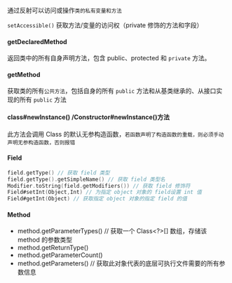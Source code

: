 通过反射可以访问或操作`类的私有变量和方法`

`setAccessible()` 获取方法/变量的访问权（private 修饰的方法和字段）



#### getDeclaredMethod

返回类中的所有自身声明方法，包含 public、protected 和 `private` 方法。

#### getMethod

获取类的所有`公共方法`，包括自身的所有 `public` 方法和从基类继承的、从接口实现的所有 `public` 方法

#### class#newInstance() /Constructor#newInstance()方法 

此方法会调用 Class 的默认无参构造函数，`若函数声明了构造函数的重载，则必须手动声明无参构造函数，否则报错`

#### Field

```c
field.getType() // 获取 field 类型
field.getType().getSimpleName() // 获取 field 类型名
Modifier.toString(field.getModifiers()) // 获取 field 修饰符
Field#setInt(Object,Int) // 为指定 object 对象的 field设置 int 值
Field#getInt(Object) // 获取指定 object 对象的指定 field 的值
```

#### Method

* method.getParameterTypes() // 获取一个 Class<?>[] 数组，存储该  method 的参数类型
* method.getReturnType()
* method.getParameterCount()
* method.getParameters() // 获取此对象代表的底层可执行文件需要的所有参数信息